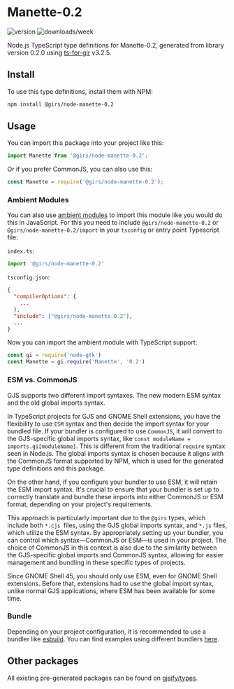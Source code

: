 
# Manette-0.2

![version](https://img.shields.io/npm/v/@girs/node-manette-0.2)
![downloads/week](https://img.shields.io/npm/dw/@girs/node-manette-0.2)


Node.js TypeScript type definitions for Manette-0.2, generated from library version 0.2.0 using [ts-for-gir](https://github.com/gjsify/ts-for-gir) v3.2.5.


## Install

To use this type definitions, install them with NPM:
```bash
npm install @girs/node-manette-0.2
```

## Usage

You can import this package into your project like this:
```ts
import Manette from '@girs/node-manette-0.2';
```

Or if you prefer CommonJS, you can also use this:
```ts
const Manette = require('@girs/node-manette-0.2');
```

### Ambient Modules

You can also use [ambient modules](https://github.com/gjsify/ts-for-gir/tree/main/packages/cli#ambient-modules) to import this module like you would do this in JavaScript.
For this you need to include `@girs/node-manette-0.2` or `@girs/node-manette-0.2/import` in your `tsconfig` or entry point Typescript file:

`index.ts`:
```ts
import '@girs/node-manette-0.2'
```

`tsconfig.json`:
```json
{
  "compilerOptions": {
    ...
  },
  "include": ["@girs/node-manette-0.2"],
  ...
}
```

Now you can import the ambient module with TypeScript support: 

```ts
const gi = require('node-gtk')
const Manette = gi.require('Manette', '0.2')
```



### ESM vs. CommonJS

GJS supports two different import syntaxes. The new modern ESM syntax and the old global imports syntax.

In TypeScript projects for GJS and GNOME Shell extensions, you have the flexibility to use `ESM` syntax and then decide the import syntax for your bundled file. If your bundler is configured to use `CommonJS`, it will convert to the GJS-specific global imports syntax, like `const moduleName = imports.gi[moduleName]`. This is different from the traditional `require` syntax seen in Node.js. The global imports syntax is chosen because it aligns with the CommonJS format supported by NPM, which is used for the generated type definitions and this package.

On the other hand, if you configure your bundler to use ESM, it will retain the ESM import syntax. It's crucial to ensure that your bundler is set up to correctly translate and bundle these imports into either CommonJS or ESM format, depending on your project's requirements.

This approach is particularly important due to the `@girs` types, which include both `*.cjs `files, using the GJS global imports syntax, and `*.js` files, which utilize the ESM syntax. By appropriately setting up your bundler, you can control which syntax—CommonJS or ESM—is used in your project. The choice of CommonJS in this context is also due to the similarity between the GJS-specific global imports and CommonJS syntax, allowing for easier management and bundling in these specific types of projects.

Since GNOME Shell 45, you should only use ESM, even for GNOME Shell extensions. Before that, extensions had to use the global import syntax, unlike normal GJS applications, where ESM has been available for some time.

### Bundle

Depending on your project configuration, it is recommended to use a bundler like [esbuild](https://esbuild.github.io/). You can find examples using different bundlers [here](https://github.com/gjsify/ts-for-gir/tree/main/examples).

## Other packages

All existing pre-generated packages can be found on [gjsify/types](https://github.com/gjsify/types).

